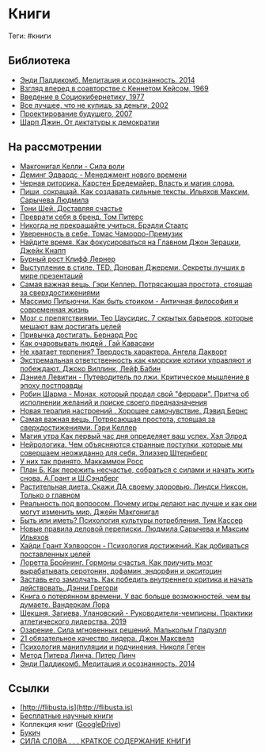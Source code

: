 # Книги

Теги: #книги 

## Библиотека

* [Энди Паддикомб. Медитация и осознанность. 2014](%D0%AD%D0%BD%D0%B4%D0%B8%20%D0%9F%D0%B0%D0%B4%D0%B4%D0%B8%D0%BA%D0%BE%D0%BC%D0%B1.%20%D0%9C%D0%B5%D0%B4%D0%B8%D1%82%D0%B0%D1%86%D0%B8%D1%8F%20%D0%B8%20%D0%BE%D1%81%D0%BE%D0%B7%D0%BD%D0%B0%D0%BD%D0%BD%D0%BE%D1%81%D1%82%D1%8C.%202014.md)
* [Взгляд вперед в соавторстве с Кеннетом Кейсом, 1969](%D0%92%D0%B7%D0%B3%D0%BB%D1%8F%D0%B4%20%D0%B2%D0%BF%D0%B5%D1%80%D0%B5%D0%B4%20%D0%B2%20%D1%81%D0%BE%D0%B0%D0%B2%D1%82%D0%BE%D1%80%D1%81%D1%82%D0%B2%D0%B5%20%D1%81%20%D0%9A%D0%B5%D0%BD%D0%BD%D0%B5%D1%82%D0%BE%D0%BC%20%D0%9A%D0%B5%D0%B9%D1%81%D0%BE%D0%BC,%201969.md)
* [Введение в Социокибернетику, 1977](%D0%92%D0%B2%D0%B5%D0%B4%D0%B5%D0%BD%D0%B8%D0%B5%20%D0%B2%20%D0%A1%D0%BE%D1%86%D0%B8%D0%BE%D0%BA%D0%B8%D0%B1%D0%B5%D1%80%D0%BD%D0%B5%D1%82%D0%B8%D0%BA%D1%83,%201977.md)
* [Все лучшее, что не купишь за деньги, 2002](%D0%92%D1%81%D0%B5%20%D0%BB%D1%83%D1%87%D1%88%D0%B5%D0%B5,%20%D1%87%D1%82%D0%BE%20%D0%BD%D0%B5%20%D0%BA%D1%83%D0%BF%D0%B8%D1%88%D1%8C%20%D0%B7%D0%B0%20%D0%B4%D0%B5%D0%BD%D1%8C%D0%B3%D0%B8,%202002.md)
* [Проектирование будущего, 2007](%D0%9F%D1%80%D0%BE%D0%B5%D0%BA%D1%82%D0%B8%D1%80%D0%BE%D0%B2%D0%B0%D0%BD%D0%B8%D0%B5%20%D0%B1%D1%83%D0%B4%D1%83%D1%89%D0%B5%D0%B3%D0%BE,%202007.md)
* [Шарп Джин. От диктатуры к демократии](%D0%A8%D0%B0%D1%80%D0%BF%20%D0%94%D0%B6%D0%B8%D0%BD.%20%D0%9E%D1%82%20%D0%B4%D0%B8%D0%BA%D1%82%D0%B0%D1%82%D1%83%D1%80%D1%8B%20%D0%BA%20%D0%B4%D0%B5%D0%BC%D0%BE%D0%BA%D1%80%D0%B0%D1%82%D0%B8%D0%B8.md)

## На рассмотрении

* [Макгонигал Келли - Сила воли](%D0%9C%D0%B0%D0%BA%D0%B3%D0%BE%D0%BD%D0%B8%D0%B3%D0%B0%D0%BB%20%D0%9A%D0%B5%D0%BB%D0%BB%D0%B8%20-%20%D0%A1%D0%B8%D0%BB%D0%B0%20%D0%B2%D0%BE%D0%BB%D0%B8.md)
* [Деминг Эдвардс - Менеджмент нового времени](%D0%94%D0%B5%D0%BC%D0%B8%D0%BD%D0%B3%20%D0%AD%D0%B4%D0%B2%D0%B0%D1%80%D0%B4%D1%81%20-%20%D0%9C%D0%B5%D0%BD%D0%B5%D0%B4%D0%B6%D0%BC%D0%B5%D0%BD%D1%82%20%D0%BD%D0%BE%D0%B2%D0%BE%D0%B3%D0%BE%20%D0%B2%D1%80%D0%B5%D0%BC%D0%B5%D0%BD%D0%B8.md)
* [Черная риторика. Карстен Бредемайер. Власть и магия слова.](%D0%A7%D0%B5%D1%80%D0%BD%D0%B0%D1%8F%20%D1%80%D0%B8%D1%82%D0%BE%D1%80%D0%B8%D0%BA%D0%B0.%20%D0%9A%D0%B0%D1%80%D1%81%D1%82%D0%B5%D0%BD%20%D0%91%D1%80%D0%B5%D0%B4%D0%B5%D0%BC%D0%B0%D0%B9%D0%B5%D1%80.%20%D0%92%D0%BB%D0%B0%D1%81%D1%82%D1%8C%20%D0%B8%20%D0%BC%D0%B0%D0%B3%D0%B8%D1%8F%20%D1%81%D0%BB%D0%BE%D0%B2%D0%B0..md)
* [Пиши, сокращай. Как создавать сильные тексты. Ильяхов Максим, Сарычева Людмила](%D0%9F%D0%B8%D1%88%D0%B8,%20%D1%81%D0%BE%D0%BA%D1%80%D0%B0%D1%89%D0%B0%D0%B9.%20%D0%9A%D0%B0%D0%BA%20%D1%81%D0%BE%D0%B7%D0%B4%D0%B0%D0%B2%D0%B0%D1%82%D1%8C%20%D1%81%D0%B8%D0%BB%D1%8C%D0%BD%D1%8B%D0%B5%20%D1%82%D0%B5%D0%BA%D1%81%D1%82%D1%8B.%20%D0%98%D0%BB%D1%8C%D1%8F%D1%85%D0%BE%D0%B2%20%D0%9C%D0%B0%D0%BA%D1%81%D0%B8%D0%BC,%20%D0%A1%D0%B0%D1%80%D1%8B%D1%87%D0%B5%D0%B2%D0%B0%20%D0%9B%D1%8E%D0%B4%D0%BC%D0%B8%D0%BB%D0%B0.md)
* [Тони Шей. Доставляя счастье](%D0%A2%D0%BE%D0%BD%D0%B8%20%D0%A8%D0%B5%D0%B9.%20%D0%94%D0%BE%D1%81%D1%82%D0%B0%D0%B2%D0%BB%D1%8F%D1%8F%20%D1%81%D1%87%D0%B0%D1%81%D1%82%D1%8C%D0%B5.md)
* [Преврати себя в бренд. Том Питерс](%D0%9F%D1%80%D0%B5%D0%B2%D1%80%D0%B0%D1%82%D0%B8%20%D1%81%D0%B5%D0%B1%D1%8F%20%D0%B2%20%D0%B1%D1%80%D0%B5%D0%BD%D0%B4.%20%D0%A2%D0%BE%D0%BC%20%D0%9F%D0%B8%D1%82%D0%B5%D1%80%D1%81.md)
* [Никогда не прекращайте учиться. Брэдли Стаатс](%D0%9D%D0%B8%D0%BA%D0%BE%D0%B3%D0%B4%D0%B0%20%D0%BD%D0%B5%20%D0%BF%D1%80%D0%B5%D0%BA%D1%80%D0%B0%D1%89%D0%B0%D0%B9%D1%82%D0%B5%20%D1%83%D1%87%D0%B8%D1%82%D1%8C%D1%81%D1%8F.%20%D0%91%D1%80%D1%8D%D0%B4%D0%BB%D0%B8%20%D0%A1%D1%82%D0%B0%D0%B0%D1%82%D1%81.md)
* [Уверенность в себе. Томас Чаморро-Премузик](%D0%A3%D0%B2%D0%B5%D1%80%D0%B5%D0%BD%D0%BD%D0%BE%D1%81%D1%82%D1%8C%20%D0%B2%20%D1%81%D0%B5%D0%B1%D0%B5.%20%D0%A2%D0%BE%D0%BC%D0%B0%D1%81%20%D0%A7%D0%B0%D0%BC%D0%BE%D1%80%D1%80%D0%BE-%D0%9F%D1%80%D0%B5%D0%BC%D1%83%D0%B7%D0%B8%D0%BA.md)
* [Найдите время. Как фокусироваться на Главном Джон Зерацки, Джейк Кнапп](%D0%9D%D0%B0%D0%B9%D0%B4%D0%B8%D1%82%D0%B5%20%D0%B2%D1%80%D0%B5%D0%BC%D1%8F.%20%D0%9A%D0%B0%D0%BA%20%D1%84%D0%BE%D0%BA%D1%83%D1%81%D0%B8%D1%80%D0%BE%D0%B2%D0%B0%D1%82%D1%8C%D1%81%D1%8F%20%D0%BD%D0%B0%20%D0%93%D0%BB%D0%B0%D0%B2%D0%BD%D0%BE%D0%BC%20%D0%94%D0%B6%D0%BE%D0%BD%20%D0%97%D0%B5%D1%80%D0%B0%D1%86%D0%BA%D0%B8,%20%D0%94%D0%B6%D0%B5%D0%B9%D0%BA%20%D0%9A%D0%BD%D0%B0%D0%BF%D0%BF.md)
* [Бурный рост Клифф Лернер](%D0%91%D1%83%D1%80%D0%BD%D1%8B%D0%B9%20%D1%80%D0%BE%D1%81%D1%82%20%D0%9A%D0%BB%D0%B8%D1%84%D1%84%20%D0%9B%D0%B5%D1%80%D0%BD%D0%B5%D1%80.md)
* [Выступление в стиле. TED. Донован Джереми. Секреты лучших в мире презентаций](%D0%92%D1%8B%D1%81%D1%82%D1%83%D0%BF%D0%BB%D0%B5%D0%BD%D0%B8%D0%B5%20%D0%B2%20%D1%81%D1%82%D0%B8%D0%BB%D0%B5.%20TED.%20%D0%94%D0%BE%D0%BD%D0%BE%D0%B2%D0%B0%D0%BD%20%D0%94%D0%B6%D0%B5%D1%80%D0%B5%D0%BC%D0%B8.%20%D0%A1%D0%B5%D0%BA%D1%80%D0%B5%D1%82%D1%8B%20%D0%BB%D1%83%D1%87%D1%88%D0%B8%D1%85%20%D0%B2%20%D0%BC%D0%B8%D1%80%D0%B5%20%D0%BF%D1%80%D0%B5%D0%B7%D0%B5%D0%BD%D1%82%D0%B0%D1%86%D0%B8%D0%B9.md)
* [Самая важная вещь. Гэри Келлер. Потрясающая простота, стоящая за сверхдостижениями](%D0%A1%D0%B0%D0%BC%D0%B0%D1%8F%20%D0%B2%D0%B0%D0%B6%D0%BD%D0%B0%D1%8F%20%D0%B2%D0%B5%D1%89%D1%8C.%20%D0%93%D1%8D%D1%80%D0%B8%20%D0%9A%D0%B5%D0%BB%D0%BB%D0%B5%D1%80.%20%D0%9F%D0%BE%D1%82%D1%80%D1%8F%D1%81%D0%B0%D1%8E%D1%89%D0%B0%D1%8F%20%D0%BF%D1%80%D0%BE%D1%81%D1%82%D0%BE%D1%82%D0%B0,%20%D1%81%D1%82%D0%BE%D1%8F%D1%89%D0%B0%D1%8F%20%D0%B7%D0%B0%20%D1%81%D0%B2%D0%B5%D1%80%D1%85%D0%B4%D0%BE%D1%81%D1%82%D0%B8%D0%B6%D0%B5%D0%BD%D0%B8%D1%8F%D0%BC%D0%B8.md)
* [Массимо Пильюччи. Как быть стоиком - Античная философия и современная жизнь](%D0%9C%D0%B0%D1%81%D1%81%D0%B8%D0%BC%D0%BE%20%D0%9F%D0%B8%D0%BB%D1%8C%D1%8E%D1%87%D1%87%D0%B8.%20%D0%9A%D0%B0%D0%BA%20%D0%B1%D1%8B%D1%82%D1%8C%20%D1%81%D1%82%D0%BE%D0%B8%D0%BA%D0%BE%D0%BC%20-%20%D0%90%D0%BD%D1%82%D0%B8%D1%87%D0%BD%D0%B0%D1%8F%20%D1%84%D0%B8%D0%BB%D0%BE%D1%81%D0%BE%D1%84%D0%B8%D1%8F%20%D0%B8%20%D1%81%D0%BE%D0%B2%D1%80%D0%B5%D0%BC%D0%B5%D0%BD%D0%BD%D0%B0%D1%8F%20%D0%B6%D0%B8%D0%B7%D0%BD%D1%8C.md)
* [Мозг с препятствиями. Тео Цаусидис. 7 скрытых барьеров, которые мешают вам достигать целей](%D0%9C%D0%BE%D0%B7%D0%B3%20%D1%81%20%D0%BF%D1%80%D0%B5%D0%BF%D1%8F%D1%82%D1%81%D1%82%D0%B2%D0%B8%D1%8F%D0%BC%D0%B8.%20%D0%A2%D0%B5%D0%BE%20%D0%A6%D0%B0%D1%83%D1%81%D0%B8%D0%B4%D0%B8%D1%81.%207%20%D1%81%D0%BA%D1%80%D1%8B%D1%82%D1%8B%D1%85%20%D0%B1%D0%B0%D1%80%D1%8C%D0%B5%D1%80%D0%BE%D0%B2,%20%D0%BA%D0%BE%D1%82%D0%BE%D1%80%D1%8B%D0%B5%20%D0%BC%D0%B5%D1%88%D0%B0%D1%8E%D1%82%20%D0%B2%D0%B0%D0%BC%20%D0%B4%D0%BE%D1%81%D1%82%D0%B8%D0%B3%D0%B0%D1%82%D1%8C%20%D1%86%D0%B5%D0%BB%D0%B5%D0%B9.md)
* [Привычка достигать. Бернард Рос](%D0%9F%D1%80%D0%B8%D0%B2%D1%8B%D1%87%D0%BA%D0%B0%20%D0%B4%D0%BE%D1%81%D1%82%D0%B8%D0%B3%D0%B0%D1%82%D1%8C.%20%D0%91%D0%B5%D1%80%D0%BD%D0%B0%D1%80%D0%B4%20%D0%A0%D0%BE%D1%81.md)
* [Как очаровывать людей . Гай Кавасаки](%D0%9A%D0%B0%D0%BA%20%D0%BE%D1%87%D0%B0%D1%80%D0%BE%D0%B2%D1%8B%D0%B2%D0%B0%D1%82%D1%8C%20%D0%BB%D1%8E%D0%B4%D0%B5%D0%B9%20.%20%D0%93%D0%B0%D0%B9%20%D0%9A%D0%B0%D0%B2%D0%B0%D1%81%D0%B0%D0%BA%D0%B8.md)
* [Не хватает терпения? Твердость характера. Ангела Дакворт](%D0%9D%D0%B5%20%D1%85%D0%B2%D0%B0%D1%82%D0%B0%D0%B5%D1%82%20%D1%82%D0%B5%D1%80%D0%BF%D0%B5%D0%BD%D0%B8%D1%8F?%20%D0%A2%D0%B2%D0%B5%D1%80%D0%B4%D0%BE%D1%81%D1%82%D1%8C%20%D1%85%D0%B0%D1%80%D0%B0%D0%BA%D1%82%D0%B5%D1%80%D0%B0.%20%D0%90%D0%BD%D0%B3%D0%B5%D0%BB%D0%B0%20%D0%94%D0%B0%D0%BA%D0%B2%D0%BE%D1%80%D1%82.md)
* [Экстремальная ответственность как «морские котики управляют и побеждают. Джоко Виллинк, Лейф Бабин](%D0%AD%D0%BA%D1%81%D1%82%D1%80%D0%B5%D0%BC%D0%B0%D0%BB%D1%8C%D0%BD%D0%B0%D1%8F%20%D0%BE%D1%82%D0%B2%D0%B5%D1%82%D1%81%D1%82%D0%B2%D0%B5%D0%BD%D0%BD%D0%BE%D1%81%D1%82%D1%8C%20%D0%BA%D0%B0%D0%BA%20%C2%AB%D0%BC%D0%BE%D1%80%D1%81%D0%BA%D0%B8%D0%B5%20%D0%BA%D0%BE%D1%82%D0%B8%D0%BA%D0%B8%20%D1%83%D0%BF%D1%80%D0%B0%D0%B2%D0%BB%D1%8F%D1%8E%D1%82%20%D0%B8%20%D0%BF%D0%BE%D0%B1%D0%B5%D0%B6%D0%B4%D0%B0%D1%8E%D1%82.%20%D0%94%D0%B6%D0%BE%D0%BA%D0%BE%20%D0%92%D0%B8%D0%BB%D0%BB%D0%B8%D0%BD%D0%BA,%20%D0%9B%D0%B5%D0%B9%D1%84%20%D0%91%D0%B0%D0%B1%D0%B8%D0%BD.md)
* [Дэниел Левитин - Путеводитель по лжи. Критическое мышление в эпоху постправды](%D0%94%D1%8D%D0%BD%D0%B8%D0%B5%D0%BB%20%D0%9B%D0%B5%D0%B2%D0%B8%D1%82%D0%B8%D0%BD%20-%20%D0%9F%D1%83%D1%82%D0%B5%D0%B2%D0%BE%D0%B4%D0%B8%D1%82%D0%B5%D0%BB%D1%8C%20%D0%BF%D0%BE%20%D0%BB%D0%B6%D0%B8.%20%D0%9A%D1%80%D0%B8%D1%82%D0%B8%D1%87%D0%B5%D1%81%D0%BA%D0%BE%D0%B5%20%D0%BC%D1%8B%D1%88%D0%BB%D0%B5%D0%BD%D0%B8%D0%B5%20%D0%B2%20%D1%8D%D0%BF%D0%BE%D1%85%D1%83%20%D0%BF%D0%BE%D1%81%D1%82%D0%BF%D1%80%D0%B0%D0%B2%D0%B4%D1%8B.md)
* [Робин Шарма - Монах, который продал свой "феррари". Притча об исполнении желаний и поиске своего предназначения](%D0%A0%D0%BE%D0%B1%D0%B8%D0%BD%20%D0%A8%D0%B0%D1%80%D0%BC%D0%B0%20-%20%D0%9C%D0%BE%D0%BD%D0%B0%D1%85,%20%D0%BA%D0%BE%D1%82%D0%BE%D1%80%D1%8B%D0%B9%20%D0%BF%D1%80%D0%BE%D0%B4%D0%B0%D0%BB%20%D1%81%D0%B2%D0%BE%D0%B9%20%22%D1%84%D0%B5%D1%80%D1%80%D0%B0%D1%80%D0%B8%22.%20%D0%9F%D1%80%D0%B8%D1%82%D1%87%D0%B0%20%D0%BE%D0%B1%20%D0%B8%D1%81%D0%BF%D0%BE%D0%BB%D0%BD%D0%B5%D0%BD%D0%B8%D0%B8%20%D0%B6%D0%B5%D0%BB%D0%B0%D0%BD%D0%B8%D0%B9%20%D0%B8%20%D0%BF%D0%BE%D0%B8%D1%81%D0%BA%D0%B5%20%D1%81%D0%B2%D0%BE%D0%B5%D0%B3%D0%BE%20%D0%BF%D1%80%D0%B5%D0%B4%D0%BD%D0%B0%D0%B7%D0%BD%D0%B0%D1%87%D0%B5%D0%BD%D0%B8%D1%8F.md)
* [Новая терапия настроений . Хорошее самочувствие. Дэвид Бернс](%D0%9D%D0%BE%D0%B2%D0%B0%D1%8F%20%D1%82%D0%B5%D1%80%D0%B0%D0%BF%D0%B8%D1%8F%20%D0%BD%D0%B0%D1%81%D1%82%D1%80%D0%BE%D0%B5%D0%BD%D0%B8%D0%B9%20.%20%D0%A5%D0%BE%D1%80%D0%BE%D1%88%D0%B5%D0%B5%20%D1%81%D0%B0%D0%BC%D0%BE%D1%87%D1%83%D0%B2%D1%81%D1%82%D0%B2%D0%B8%D0%B5.%20%D0%94%D1%8D%D0%B2%D0%B8%D0%B4%20%D0%91%D0%B5%D1%80%D0%BD%D1%81.md)
* [Самая важная вещь. Потрясающая простота, стоящая за сверхдостижениями. Гэри Келлер](%D0%A1%D0%B0%D0%BC%D0%B0%D1%8F%20%D0%B2%D0%B0%D0%B6%D0%BD%D0%B0%D1%8F%20%D0%B2%D0%B5%D1%89%D1%8C.%20%D0%9F%D0%BE%D1%82%D1%80%D1%8F%D1%81%D0%B0%D1%8E%D1%89%D0%B0%D1%8F%20%D0%BF%D1%80%D0%BE%D1%81%D1%82%D0%BE%D1%82%D0%B0,%20%D1%81%D1%82%D0%BE%D1%8F%D1%89%D0%B0%D1%8F%20%D0%B7%D0%B0%20%D1%81%D0%B2%D0%B5%D1%80%D1%85%D0%B4%D0%BE%D1%81%D1%82%D0%B8%D0%B6%D0%B5%D0%BD%D0%B8%D1%8F%D0%BC%D0%B8.%20%D0%93%D1%8D%D1%80%D0%B8%20%D0%9A%D0%B5%D0%BB%D0%BB%D0%B5%D1%80.md)
* [Магия утра Как первый час дня определяет ваш успех. Хэл Элрод](%D0%9C%D0%B0%D0%B3%D0%B8%D1%8F%20%D1%83%D1%82%D1%80%D0%B0%20%D0%9A%D0%B0%D0%BA%20%D0%BF%D0%B5%D1%80%D0%B2%D1%8B%D0%B9%20%D1%87%D0%B0%D1%81%20%D0%B4%D0%BD%D1%8F%20%D0%BE%D0%BF%D1%80%D0%B5%D0%B4%D0%B5%D0%BB%D1%8F%D0%B5%D1%82%20%D0%B2%D0%B0%D1%88%20%D1%83%D1%81%D0%BF%D0%B5%D1%85.%20%D0%A5%D1%8D%D0%BB%20%D0%AD%D0%BB%D1%80%D0%BE%D0%B4.md)
* [Нейрологика. Чем объясняются странные поступки, которые мы совершаем неожиданно для себя.  Элиэзер Штернберг](%D0%9D%D0%B5%D0%B9%D1%80%D0%BE%D0%BB%D0%BE%D0%B3%D0%B8%D0%BA%D0%B0.%20%D0%A7%D0%B5%D0%BC%20%D0%BE%D0%B1%D1%8A%D1%8F%D1%81%D0%BD%D1%8F%D1%8E%D1%82%D1%81%D1%8F%20%D1%81%D1%82%D1%80%D0%B0%D0%BD%D0%BD%D1%8B%D0%B5%20%D0%BF%D0%BE%D1%81%D1%82%D1%83%D0%BF%D0%BA%D0%B8,%20%D0%BA%D0%BE%D1%82%D0%BE%D1%80%D1%8B%D0%B5%20%D0%BC%D1%8B%20%D1%81%D0%BE%D0%B2%D0%B5%D1%80%D1%88%D0%B0%D0%B5%D0%BC%20%D0%BD%D0%B5%D0%BE%D0%B6%D0%B8%D0%B4%D0%B0%D0%BD%D0%BD%D0%BE%20%D0%B4%D0%BB%D1%8F%20%D1%81%D0%B5%D0%B1%D1%8F.%20%20%D0%AD%D0%BB%D0%B8%D1%8D%D0%B7%D0%B5%D1%80%20%D0%A8%D1%82%D0%B5%D1%80%D0%BD%D0%B1%D0%B5%D1%80%D0%B3.md)
* [У них так принято. Маккаммон Росс](%D0%A3%20%D0%BD%D0%B8%D1%85%20%D1%82%D0%B0%D0%BA%20%D0%BF%D1%80%D0%B8%D0%BD%D1%8F%D1%82%D0%BE.%20%D0%9C%D0%B0%D0%BA%D0%BA%D0%B0%D0%BC%D0%BC%D0%BE%D0%BD%20%D0%A0%D0%BE%D1%81%D1%81.md)
* [План Б. Как пережить несчастье, собраться с силами и начать жить снова. А.Грант и Ш.Сэндберг](%D0%9F%D0%BB%D0%B0%D0%BD%20%D0%91.%20%D0%9A%D0%B0%D0%BA%20%D0%BF%D0%B5%D1%80%D0%B5%D0%B6%D0%B8%D1%82%D1%8C%20%D0%BD%D0%B5%D1%81%D1%87%D0%B0%D1%81%D1%82%D1%8C%D0%B5,%20%D1%81%D0%BE%D0%B1%D1%80%D0%B0%D1%82%D1%8C%D1%81%D1%8F%20%D1%81%20%D1%81%D0%B8%D0%BB%D0%B0%D0%BC%D0%B8%20%D0%B8%20%D0%BD%D0%B0%D1%87%D0%B0%D1%82%D1%8C%20%D0%B6%D0%B8%D1%82%D1%8C%20%D1%81%D0%BD%D0%BE%D0%B2%D0%B0.%20%D0%90.%D0%93%D1%80%D0%B0%D0%BD%D1%82%20%D0%B8%20%D0%A8.%D0%A1%D1%8D%D0%BD%D0%B4%D0%B1%D0%B5%D1%80%D0%B3.md)
* [Растительная диета. Скажи ДА своему здоровью. Линдси Никсон. Только о главном](%D0%A0%D0%B0%D1%81%D1%82%D0%B8%D1%82%D0%B5%D0%BB%D1%8C%D0%BD%D0%B0%D1%8F%20%D0%B4%D0%B8%D0%B5%D1%82%D0%B0.%20%D0%A1%D0%BA%D0%B0%D0%B6%D0%B8%20%D0%94%D0%90%20%D1%81%D0%B2%D0%BE%D0%B5%D0%BC%D1%83%20%D0%B7%D0%B4%D0%BE%D1%80%D0%BE%D0%B2%D1%8C%D1%8E.%20%D0%9B%D0%B8%D0%BD%D0%B4%D1%81%D0%B8%20%D0%9D%D0%B8%D0%BA%D1%81%D0%BE%D0%BD.%20%D0%A2%D0%BE%D0%BB%D1%8C%D0%BA%D0%BE%20%D0%BE%20%D0%B3%D0%BB%D0%B0%D0%B2%D0%BD%D0%BE%D0%BC.md)
* [Реальность под вопросом. Почему игры делают нас лучше и как они могут изменить мир. Джейн Макгонигал](%D0%A0%D0%B5%D0%B0%D0%BB%D1%8C%D0%BD%D0%BE%D1%81%D1%82%D1%8C%20%D0%BF%D0%BE%D0%B4%20%D0%B2%D0%BE%D0%BF%D1%80%D0%BE%D1%81%D0%BE%D0%BC.%20%D0%9F%D0%BE%D1%87%D0%B5%D0%BC%D1%83%20%D0%B8%D0%B3%D1%80%D1%8B%20%D0%B4%D0%B5%D0%BB%D0%B0%D1%8E%D1%82%20%D0%BD%D0%B0%D1%81%20%D0%BB%D1%83%D1%87%D1%88%D0%B5%20%D0%B8%20%D0%BA%D0%B0%D0%BA%20%D0%BE%D0%BD%D0%B8%20%D0%BC%D0%BE%D0%B3%D1%83%D1%82%20%D0%B8%D0%B7%D0%BC%D0%B5%D0%BD%D0%B8%D1%82%D1%8C%20%D0%BC%D0%B8%D1%80.%20%D0%94%D0%B6%D0%B5%D0%B9%D0%BD%20%D0%9C%D0%B0%D0%BA%D0%B3%D0%BE%D0%BD%D0%B8%D0%B3%D0%B0%D0%BB.md)
* [Быть или иметь? Психология культуры потребления. Тим Кассер](%D0%91%D1%8B%D1%82%D1%8C%20%D0%B8%D0%BB%D0%B8%20%D0%B8%D0%BC%D0%B5%D1%82%D1%8C?%20%D0%9F%D1%81%D0%B8%D1%85%D0%BE%D0%BB%D0%BE%D0%B3%D0%B8%D1%8F%20%D0%BA%D1%83%D0%BB%D1%8C%D1%82%D1%83%D1%80%D1%8B%20%D0%BF%D0%BE%D1%82%D1%80%D0%B5%D0%B1%D0%BB%D0%B5%D0%BD%D0%B8%D1%8F.%20%D0%A2%D0%B8%D0%BC%20%D0%9A%D0%B0%D1%81%D1%81%D0%B5%D1%80.md)
* [Новые правила деловой переписки. Людмила Сарычева и Максим Ильяхов](%D0%9D%D0%BE%D0%B2%D1%8B%D0%B5%20%D0%BF%D1%80%D0%B0%D0%B2%D0%B8%D0%BB%D0%B0%20%D0%B4%D0%B5%D0%BB%D0%BE%D0%B2%D0%BE%D0%B9%20%D0%BF%D0%B5%D1%80%D0%B5%D0%BF%D0%B8%D1%81%D0%BA%D0%B8.%20%D0%9B%D1%8E%D0%B4%D0%BC%D0%B8%D0%BB%D0%B0%20%D0%A1%D0%B0%D1%80%D1%8B%D1%87%D0%B5%D0%B2%D0%B0%20%D0%B8%20%D0%9C%D0%B0%D0%BA%D1%81%D0%B8%D0%BC%20%D0%98%D0%BB%D1%8C%D1%8F%D1%85%D0%BE%D0%B2.md)
* [Хайди Грант Хэлворсон - Психология достижений. Как добиваться поставленных целей](%D0%A5%D0%B0%D0%B9%D0%B4%D0%B8%20%D0%93%D1%80%D0%B0%D0%BD%D1%82%20%D0%A5%D1%8D%D0%BB%D0%B2%D0%BE%D1%80%D1%81%D0%BE%D0%BD%20-%20%D0%9F%D1%81%D0%B8%D1%85%D0%BE%D0%BB%D0%BE%D0%B3%D0%B8%D1%8F%20%D0%B4%D0%BE%D1%81%D1%82%D0%B8%D0%B6%D0%B5%D0%BD%D0%B8%D0%B9.%20%D0%9A%D0%B0%D0%BA%20%D0%B4%D0%BE%D0%B1%D0%B8%D0%B2%D0%B0%D1%82%D1%8C%D1%81%D1%8F%20%D0%BF%D0%BE%D1%81%D1%82%D0%B0%D0%B2%D0%BB%D0%B5%D0%BD%D0%BD%D1%8B%D1%85%20%D1%86%D0%B5%D0%BB%D0%B5%D0%B9.md)
* [Лоретта Бройнинг. Гормоны счастья. Как приучить мозг вырабатывать серотонин, дофамин, эндорфин и окситоцин](%D0%9B%D0%BE%D1%80%D0%B5%D1%82%D1%82%D0%B0%20%D0%91%D1%80%D0%BE%D0%B9%D0%BD%D0%B8%D0%BD%D0%B3.%20%D0%93%D0%BE%D1%80%D0%BC%D0%BE%D0%BD%D1%8B%20%D1%81%D1%87%D0%B0%D1%81%D1%82%D1%8C%D1%8F.%20%D0%9A%D0%B0%D0%BA%20%D0%BF%D1%80%D0%B8%D1%83%D1%87%D0%B8%D1%82%D1%8C%20%D0%BC%D0%BE%D0%B7%D0%B3%20%D0%B2%D1%8B%D1%80%D0%B0%D0%B1%D0%B0%D1%82%D1%8B%D0%B2%D0%B0%D1%82%D1%8C%20%D1%81%D0%B5%D1%80%D0%BE%D1%82%D0%BE%D0%BD%D0%B8%D0%BD,%20%D0%B4%D0%BE%D1%84%D0%B0%D0%BC%D0%B8%D0%BD,%20%D1%8D%D0%BD%D0%B4%D0%BE%D1%80%D1%84%D0%B8%D0%BD%20%D0%B8%20%D0%BE%D0%BA%D1%81%D0%B8%D1%82%D0%BE%D1%86%D0%B8%D0%BD.md)
* [Заставь его замолчать. Как победить внутреннего критика и начать действовать. Дэнни Грегори](%D0%97%D0%B0%D1%81%D1%82%D0%B0%D0%B2%D1%8C%20%D0%B5%D0%B3%D0%BE%20%D0%B7%D0%B0%D0%BC%D0%BE%D0%BB%D1%87%D0%B0%D1%82%D1%8C.%20%D0%9A%D0%B0%D0%BA%20%D0%BF%D0%BE%D0%B1%D0%B5%D0%B4%D0%B8%D1%82%D1%8C%20%D0%B2%D0%BD%D1%83%D1%82%D1%80%D0%B5%D0%BD%D0%BD%D0%B5%D0%B3%D0%BE%20%D0%BA%D1%80%D0%B8%D1%82%D0%B8%D0%BA%D0%B0%20%D0%B8%20%D0%BD%D0%B0%D1%87%D0%B0%D1%82%D1%8C%20%D0%B4%D0%B5%D0%B9%D1%81%D1%82%D0%B2%D0%BE%D0%B2%D0%B0%D1%82%D1%8C.%20%D0%94%D1%8D%D0%BD%D0%BD%D0%B8%20%D0%93%D1%80%D0%B5%D0%B3%D0%BE%D1%80%D0%B8.md)
* [Книга о потерянном времени. У вас больше возможностей, чем вы думаете. Вандеркам Лора](%D0%9A%D0%BD%D0%B8%D0%B3%D0%B0%20%D0%BE%20%D0%BF%D0%BE%D1%82%D0%B5%D1%80%D1%8F%D0%BD%D0%BD%D0%BE%D0%BC%20%D0%B2%D1%80%D0%B5%D0%BC%D0%B5%D0%BD%D0%B8.%20%D0%A3%20%D0%B2%D0%B0%D1%81%20%D0%B1%D0%BE%D0%BB%D1%8C%D1%88%D0%B5%20%D0%B2%D0%BE%D0%B7%D0%BC%D0%BE%D0%B6%D0%BD%D0%BE%D1%81%D1%82%D0%B5%D0%B9,%20%D1%87%D0%B5%D0%BC%20%D0%B2%D1%8B%20%D0%B4%D1%83%D0%BC%D0%B0%D0%B5%D1%82%D0%B5.%20%D0%92%D0%B0%D0%BD%D0%B4%D0%B5%D1%80%D0%BA%D0%B0%D0%BC%20%D0%9B%D0%BE%D1%80%D0%B0.md)
* [Шекшня, Загиева, Улановский - Руководители-чемпионы. Практики атлетического лидерства. 2019](%D0%A8%D0%B5%D0%BA%D1%88%D0%BD%D1%8F,%20%D0%97%D0%B0%D0%B3%D0%B8%D0%B5%D0%B2%D0%B0,%20%D0%A3%D0%BB%D0%B0%D0%BD%D0%BE%D0%B2%D1%81%D0%BA%D0%B8%D0%B9%20-%20%D0%A0%D1%83%D0%BA%D0%BE%D0%B2%D0%BE%D0%B4%D0%B8%D1%82%D0%B5%D0%BB%D0%B8-%D1%87%D0%B5%D0%BC%D0%BF%D0%B8%D0%BE%D0%BD%D1%8B.%20%D0%9F%D1%80%D0%B0%D0%BA%D1%82%D0%B8%D0%BA%D0%B8%20%D0%B0%D1%82%D0%BB%D0%B5%D1%82%D0%B8%D1%87%D0%B5%D1%81%D0%BA%D0%BE%D0%B3%D0%BE%20%D0%BB%D0%B8%D0%B4%D0%B5%D1%80%D1%81%D1%82%D0%B2%D0%B0.%202019.md)
* [Озарение. Сила мгновенных решений. Малькольм Гладуэлл](%D0%9E%D0%B7%D0%B0%D1%80%D0%B5%D0%BD%D0%B8%D0%B5.%20%D0%A1%D0%B8%D0%BB%D0%B0%20%D0%BC%D0%B3%D0%BD%D0%BE%D0%B2%D0%B5%D0%BD%D0%BD%D1%8B%D1%85%20%D1%80%D0%B5%D1%88%D0%B5%D0%BD%D0%B8%D0%B9.%20%D0%9C%D0%B0%D0%BB%D1%8C%D0%BA%D0%BE%D0%BB%D1%8C%D0%BC%20%D0%93%D0%BB%D0%B0%D0%B4%D1%83%D1%8D%D0%BB%D0%BB.md)
* [21 обязательное качество лидера. Джон Максвелл](21%20%D0%BE%D0%B1%D1%8F%D0%B7%D0%B0%D1%82%D0%B5%D0%BB%D1%8C%D0%BD%D0%BE%D0%B5%20%D0%BA%D0%B0%D1%87%D0%B5%D1%81%D1%82%D0%B2%D0%BE%20%D0%BB%D0%B8%D0%B4%D0%B5%D1%80%D0%B0.%20%D0%94%D0%B6%D0%BE%D0%BD%20%D0%9C%D0%B0%D0%BA%D1%81%D0%B2%D0%B5%D0%BB%D0%BB.md)
* [Психология манипуляции и подчинения. Николя Геген](%D0%9F%D1%81%D0%B8%D1%85%D0%BE%D0%BB%D0%BE%D0%B3%D0%B8%D1%8F%20%D0%BC%D0%B0%D0%BD%D0%B8%D0%BF%D1%83%D0%BB%D1%8F%D1%86%D0%B8%D0%B8%20%D0%B8%20%D0%BF%D0%BE%D0%B4%D1%87%D0%B8%D0%BD%D0%B5%D0%BD%D0%B8%D1%8F.%20%D0%9D%D0%B8%D0%BA%D0%BE%D0%BB%D1%8F%20%D0%93%D0%B5%D0%B3%D0%B5%D0%BD.md)
* [Метод Питера Линча. Питер Линч](%D0%9C%D0%B5%D1%82%D0%BE%D0%B4%20%D0%9F%D0%B8%D1%82%D0%B5%D1%80%D0%B0%20%D0%9B%D0%B8%D0%BD%D1%87%D0%B0.%20%D0%9F%D0%B8%D1%82%D0%B5%D1%80%20%D0%9B%D0%B8%D0%BD%D1%87.md)
* [Энди Паддикомб. Медитация и осознанность. 2014](%D0%AD%D0%BD%D0%B4%D0%B8%20%D0%9F%D0%B0%D0%B4%D0%B4%D0%B8%D0%BA%D0%BE%D0%BC%D0%B1.%20%D0%9C%D0%B5%D0%B4%D0%B8%D1%82%D0%B0%D1%86%D0%B8%D1%8F%20%D0%B8%20%D0%BE%D1%81%D0%BE%D0%B7%D0%BD%D0%B0%D0%BD%D0%BD%D0%BE%D1%81%D1%82%D1%8C.%202014.md)

## Ссылки

* [http://flibusta.is](http://flibusta.is)
* [Бесплатные научные книги](%D0%91%D0%B5%D1%81%D0%BF%D0%BB%D0%B0%D1%82%D0%BD%D1%8B%D0%B5%20%D0%BD%D0%B0%D1%83%D1%87%D0%BD%D1%8B%D0%B5%20%D0%BA%D0%BD%D0%B8%D0%B3%D0%B8.md)
* Коллекция книг ([GoogleDrive](https://drive.google.com/drive/folders/1izQjjlTYXF4Qrb6usqSZyQdh9QQlhNlU?usp=sharing))
* [Букич](https://www.youtube.com/channel/UC6qLdNM2UnroC5glk74U8zQ)
* [СИЛА СЛОВА . . . КРАТКОЕ СОДЕРЖАНИЕ КНИГИ](https://www.youtube.com/channel/UCdnE_FKQoQ4PzLePei67mYA)
